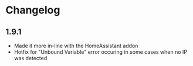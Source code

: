 # Changelog
## 1.9.1
 - Made it more in-line with the HomeAssistant addon
 - Hotfix for "Unbound Variable" error occuring in some cases when no IP was detected